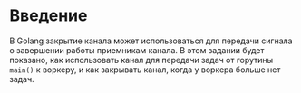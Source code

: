 # Введение

В Golang закрытие канала может использоваться для передачи сигнала о завершении работы приемникам канала. В этом задании будет показано, как использовать канал для передачи задач от горутины `main()` к воркеру, и как закрывать канал, когда у воркера больше нет задач.
